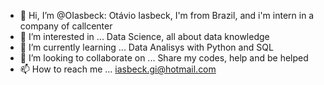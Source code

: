 - 👋 Hi, I’m @OIasbeck: Otávio Iasbeck, I'm from Brazil, and i'm intern in a company of callcenter
- 👀 I’m interested in ... Data Science, all about data knowledge
- 🌱 I’m currently learning ... Data Analisys with Python and SQL
- 💞️ I’m looking to collaborate on ... Share my codes, help and be helped 
- 📫 How to reach me ... iasbeck.gi@hotmail.com 

<!---
OIasbeck/OIasbeck is a ✨ special ✨ repository because its `README.md` (this file) appears on your GitHub profile.
You can click the Preview link to take a look at your changes.
--->
